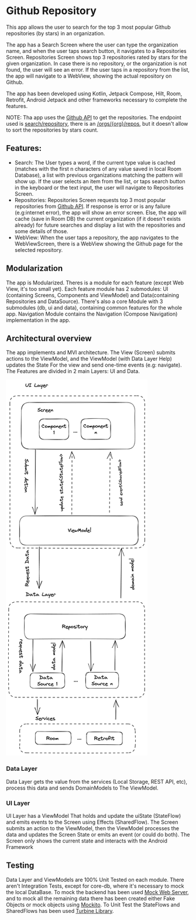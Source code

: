 # Github Repository
This app allows the user to search for the top 3 most popular Github repositories (by stars) in an organization.

The app has a Search Screen where the user can type the organization name, and when the user taps search button,
it navigates to a Repositories Screen. Repositories Screen shows top 3 repositories rated by stars for the
given organization. In case there is no repository, or the organization is not found, the user will see 
an error. If the user taps in a repository from the list, the app will navigate to a WebView, showing 
the actual repository on Github.

The app has been developed using Kotlin, Jetpack Compose, Hilt, Room, Retrofit, Android Jetpack and other frameworks necessary to complete the features.

NOTE: Tha app uses the [Github API](https://docs.github.com/en/rest/repos/repos?apiVersion=2022-11-28)
to get the repositories. The endpoint used is [search/repository](https://docs.github.com/en/rest/search?apiVersion=2022-11-28#search-repositories),
there is an [/orgs/{org}/repos](https://docs.github.com/en/rest/repos/repos?apiVersion=2022-11-28#list-organization-repositories), 
but it doesn't allow to sort the repositories by stars count.


## Features:
- Search: The User types a word, if the current type value is cached (matches with the first n characters of any value saved in local Room Database), a list with previous organizations matching the pattern will show up. If the user selects an item from the list, or taps search button in the keyboard or the text input, the user will navigate to Repositories Screen.
- Repositories: Repositories Screen requests top 3 most popular repositories from [Github API](https://docs.github.com/en/rest/repos/repos?apiVersion=2022-11-28). If response is error or is any failure (e.g:internet error), the app will show an error screen. Else, the app will cache (save in Room DB) the current organization (if it doesn't exists already) for future searches and display a list with the repositories and some details of those.
- WebView: When the user taps a repository, the app navigates to the WebViewScreen, there is a WebView showing the Github page for the selected repository.

## Modularization
The app is Modularized. Theres is a module for each feature (except Web View, it's too small yet).
Each feature module has 2 submodules: UI (containing Screens, Components and ViewModel) and Data(containing Repositories and DataSource).
There's also a core Module with 3 submodules (db, ui and data), containing common features for the whole app.
Navigation Module contains the Navigation (Compose Navigation) implementation in the app.

## Architectural overview
The app implements and MVI architecture. The View (Screen) submits actions to the ViewModel, and the 
ViewModel (with Data Layer Help) updates the State For the view and send one-time events (e.g: navigate).
The Features are divided in 2 main Layers: UI and Data.

![Arch Image](github_app_arch.png)

### Data Layer
Data Layer gets the value from the services (Local Storage, REST API, etc), process this data and sends
DomainModels to The ViewModel.

### UI Layer
UI Layer has a ViewModel That holds and update the uiState (StateFlow) and emits events to the Screen using
Effects (SharedFlow). The Screen submits an action to the ViewModel, then the ViewModel processes the
data and updates the Screen State or emits an event (or could do both). The Screen only shows the current
state and interacts with the Android Framework

## Testing
Data Layer and ViewModels are 100% Unit Tested on each module. There aren't Integration Tests, except
for core-db, where it's necessary to mock the local DataBase. To mock the backend has been used
[Mock Web Server](https://github.com/square/okhttp/tree/master/mockwebserver), and to mock all the
remaining data there has been created either Fake Objects or mock objects using [Mockito](https://site.mockito.org/).
To Unit Test the StateFlows and SharedFlows has been used [Turbine Library](https://github.com/cashapp/turbine).
